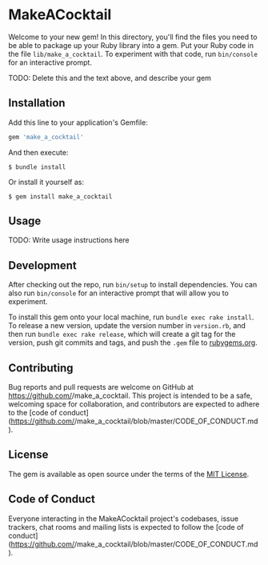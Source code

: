 # MakeACocktail

Welcome to your new gem! In this directory, you'll find the files you need to be able to package up your Ruby library into a gem. Put your Ruby code in the file `lib/make_a_cocktail`. To experiment with that code, run `bin/console` for an interactive prompt.

TODO: Delete this and the text above, and describe your gem

## Installation

Add this line to your application's Gemfile:

```ruby
gem 'make_a_cocktail'
```

And then execute:

    $ bundle install

Or install it yourself as:

    $ gem install make_a_cocktail

## Usage

TODO: Write usage instructions here

## Development

After checking out the repo, run `bin/setup` to install dependencies. You can also run `bin/console` for an interactive prompt that will allow you to experiment.

To install this gem onto your local machine, run `bundle exec rake install`. To release a new version, update the version number in `version.rb`, and then run `bundle exec rake release`, which will create a git tag for the version, push git commits and tags, and push the `.gem` file to [rubygems.org](https://rubygems.org).

## Contributing

Bug reports and pull requests are welcome on GitHub at https://github.com/<github username>/make_a_cocktail. This project is intended to be a safe, welcoming space for collaboration, and contributors are expected to adhere to the [code of conduct](https://github.com/<github username>/make_a_cocktail/blob/master/CODE_OF_CONDUCT.md).


## License

The gem is available as open source under the terms of the [MIT License](https://opensource.org/licenses/MIT).

## Code of Conduct

Everyone interacting in the MakeACocktail project's codebases, issue trackers, chat rooms and mailing lists is expected to follow the [code of conduct](https://github.com/<github username>/make_a_cocktail/blob/master/CODE_OF_CONDUCT.md).
